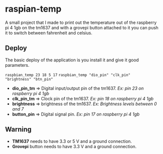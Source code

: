 # raspian-temp

A small project that I made to print out the temperature out of the raspberry pi 4 1gb on the tm1637 and with a grovepi button attached to it you can push it to switch between fahrenheit and celsius.

## Deploy

The basic deploy of the application is you install it and give it good parameters.

`raspbian_temp 23 18 5 17`
`raspbian_temp "dio_pin" "clk_pin" "brightness" "btn_pin"`

* **dio_pin_tm** => Digital input/output pin of the tm1637. *Ex: pin 23 on raspberry pi 4 1gb*
* **clk_pin_tm** => Clock pin of the tm1637. *Ex: pin 18 on raspberry pi 4 1gb*
* **brightness** => brightness of the tm1637. *Ex: Brightness levels between 0 and 7*
* **button_pin** => Digital signal pin. *Ex: pin 17 on raspberry pi 4 1gb*

## Warning

* **TM1637** needs to have 3.3 or 5 V and a ground connection.
* **Grovepi** button needs to have 3.3 V and a ground connection.
